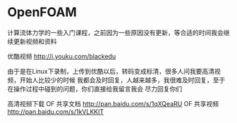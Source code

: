 # OpenFOAM
计算流体力学的一些入门课程，之前因为一些原因没有更新，等合适的时间我会继续更新视频和资料

优酷视频
http://i.youku.com/blackedu

由于是在Linux下录制，上传到优酷以后，转码变成标清，很多人问我要高清视频，开始人比较少的时候
我都会及时回复，人越来越多，我很难及时回复，至于在操作过程中碰到的问题，你们直接给我留言我会
尽力回复你们


高清视频下载
OF 共享文档 http://pan.baidu.com/s/1qXQeaRU
OF 共享视频 http://pan.baidu.com/s/1kVLKKlT 
